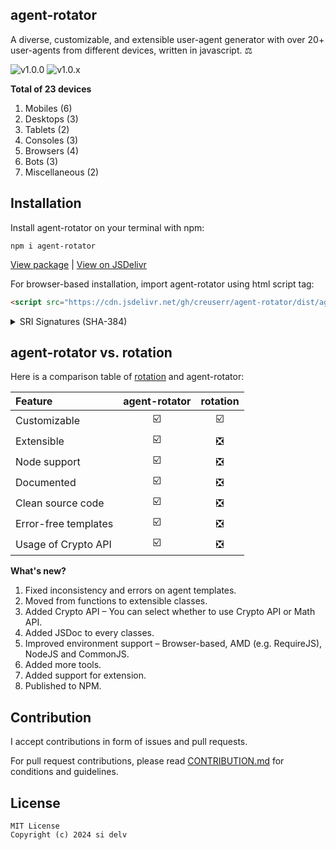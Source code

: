 ## agent-rotator
A diverse, customizable, and extensible user-agent generator with over 20+ user-agents from different devices, written in javascript. :balance_scale:

![v1.0.0](https://img.shields.io/badge/package-v1.0.0-coral?logo=npm&logoColor=white)
![v1.0.x](https://img.shields.io/badge/Version-v1.0.x-blue)

**Total of 23 devices**
1. Mobiles (6)
2. Desktops (3)
3. Tablets (2)
4. Consoles (3)
5. Browsers (4)
6. Bots (3)
7. Miscellaneous (2)

## Installation

Install agent-rotator on your terminal with npm:

```
npm i agent-rotator
```

[View package](https://npmjs.com/agent-rotator) &vert; [View on JSDelivr](https://www.jsdelivr.com/package/npm/agent-rotator)

For browser-based installation, import agent-rotator using html script tag:

```html
<script src="https://cdn.jsdelivr.net/gh/creuserr/agent-rotator/dist/agent-rotator.min.js" integrity="sha384-AGeCYy4n/KPnE+hqfXxHOlUG5Yg3CD/e7XCgoqqw6EJXdGwGuKHrGBfd4Yctx6pi" crossorigin="anonymous"></script>
```

<details>
<summary>SRI Signatures (SHA-384)</summary><br>

Minified (v1.0.0)
```yaml
integrity: sha384-AGeCYy4n/KPnE+hqfXxHOlUG5Yg3CD/e7XCgoqqw6EJXdGwGuKHrGBfd4Yctx6pi
cross-origin: anonymous
```

Original (v1.0.0)
```yaml
integrity: sha384-kXwFioL2VwxOSIASZtvtwph5C/e2Fm5b224pCZHgQq5JHveEeQGQjvJ3Zmh7TaFE
cross-origin: anonymous
```
```html
<script src="https://cdn.jsdelivr.net/gh/creuserr/agent-rotator/dist/agent-rotator.js" integrity="sha384-kXwFioL2VwxOSIASZtvtwph5C/e2Fm5b224pCZHgQq5JHveEeQGQjvJ3Zmh7TaFE" crossorigin="anonymous"></script>
```

</details>

## agent-rotator vs. rotation

Here is a comparison table of [rotation](https://github.com/creuserr/rotation) and agent-rotator:

| Feature | agent-rotator | rotation |
|:------|:-----:|:-----:|
| Customizable | :ballot_box_with_check: | :ballot_box_with_check: |
| Extensible | :ballot_box_with_check: | :negative_squared_cross_mark: |
| Node support | :ballot_box_with_check: | :negative_squared_cross_mark: |
| Documented | :ballot_box_with_check: | :negative_squared_cross_mark: |
| Clean source code | :ballot_box_with_check: | :negative_squared_cross_mark: |
| Error-free templates | :ballot_box_with_check: | :negative_squared_cross_mark: |
| Usage of Crypto API | :ballot_box_with_check: | :negative_squared_cross_mark: |

**What's new?**

1. Fixed inconsistency and errors on agent templates.
2. Moved from functions to extensible classes.
3. Added Crypto API &ndash; You can select whether to use Crypto API or Math API.
4. Added JSDoc to every classes.
5. Improved environment support &ndash; Browser-based, AMD (e.g. RequireJS), NodeJS and CommonJS.
6. Added more tools.
7. Added support for extension.
8. Published to NPM.

## Contribution
I accept contributions in form of issues and pull requests.

For pull request contributions, please read [CONTRIBUTION.md](CONTRIBUTION.md) for conditions and guidelines.

## License

```
MIT License
Copyright (c) 2024 si delv
```

